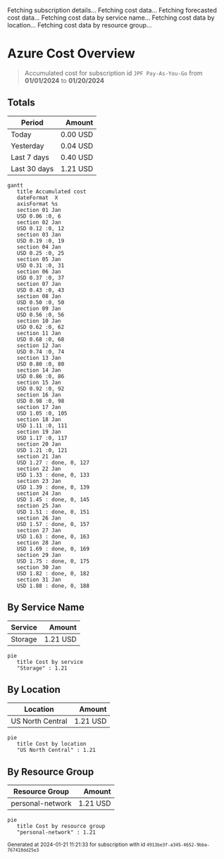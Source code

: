 Fetching subscription details...
Fetching cost data...
Fetching forecasted cost data...
Fetching cost data by service name...
Fetching cost data by location...
Fetching cost data by resource group...
# Azure Cost Overview

> Accumulated cost for subscription id `JPF Pay-As-You-Go` from **01/01/2024** to **01/20/2024**

## Totals

|Period|Amount|
|---|---:|
|Today|0.00 USD|
|Yesterday|0.04 USD|
|Last 7 days|0.40 USD|
|Last 30 days|1.21 USD|

```mermaid
gantt
   title Accumulated cost
   dateFormat  X
   axisFormat %s
   section 01 Jan
   USD 0.06 :0, 6
   section 02 Jan
   USD 0.12 :0, 12
   section 03 Jan
   USD 0.19 :0, 19
   section 04 Jan
   USD 0.25 :0, 25
   section 05 Jan
   USD 0.31 :0, 31
   section 06 Jan
   USD 0.37 :0, 37
   section 07 Jan
   USD 0.43 :0, 43
   section 08 Jan
   USD 0.50 :0, 50
   section 09 Jan
   USD 0.56 :0, 56
   section 10 Jan
   USD 0.62 :0, 62
   section 11 Jan
   USD 0.68 :0, 68
   section 12 Jan
   USD 0.74 :0, 74
   section 13 Jan
   USD 0.80 :0, 80
   section 14 Jan
   USD 0.86 :0, 86
   section 15 Jan
   USD 0.92 :0, 92
   section 16 Jan
   USD 0.98 :0, 98
   section 17 Jan
   USD 1.05 :0, 105
   section 18 Jan
   USD 1.11 :0, 111
   section 19 Jan
   USD 1.17 :0, 117
   section 20 Jan
   USD 1.21 :0, 121
   section 21 Jan
   USD 1.27 : done, 0, 127
   section 22 Jan
   USD 1.33 : done, 0, 133
   section 23 Jan
   USD 1.39 : done, 0, 139
   section 24 Jan
   USD 1.45 : done, 0, 145
   section 25 Jan
   USD 1.51 : done, 0, 151
   section 26 Jan
   USD 1.57 : done, 0, 157
   section 27 Jan
   USD 1.63 : done, 0, 163
   section 28 Jan
   USD 1.69 : done, 0, 169
   section 29 Jan
   USD 1.75 : done, 0, 175
   section 30 Jan
   USD 1.82 : done, 0, 182
   section 31 Jan
   USD 1.88 : done, 0, 188
```

## By Service Name

|Service|Amount|
|---|---:|
|Storage|1.21 USD|

```mermaid
pie
   title Cost by service
   "Storage" : 1.21
```

## By Location

|Location|Amount|
|---|---:|
|US North Central|1.21 USD|

```mermaid
pie
   title Cost by location
   "US North Central" : 1.21
```

## By Resource Group

|Resource Group|Amount|
|---|---:|
|personal-network|1.21 USD|

```mermaid
pie
   title Cost by resource group
   "personal-network" : 1.21
```

<sup>Generated at 2024-01-21 11:21:33 for subscription with id `4913be3f-a345-4652-9bba-767418dd25e3`</sup>
